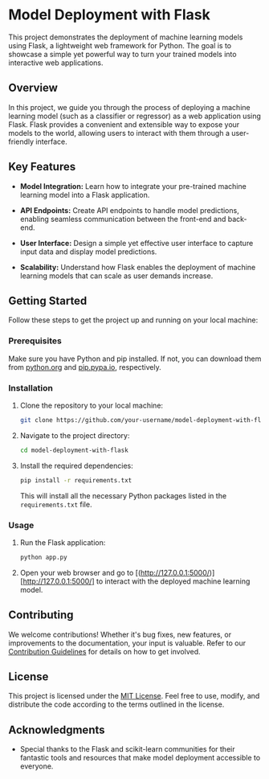 # Model Deployment with Flask

This project demonstrates the deployment of machine learning models using Flask, a lightweight web framework for Python. The goal is to showcase a simple yet powerful way to turn your trained models into interactive web applications.

## Overview

In this project, we guide you through the process of deploying a machine learning model (such as a classifier or regressor) as a web application using Flask. Flask provides a convenient and extensible way to expose your models to the world, allowing users to interact with them through a user-friendly interface.

## Key Features

- **Model Integration:** Learn how to integrate your pre-trained machine learning model into a Flask application.
  
- **API Endpoints:** Create API endpoints to handle model predictions, enabling seamless communication between the front-end and back-end.

- **User Interface:** Design a simple yet effective user interface to capture input data and display model predictions.

- **Scalability:** Understand how Flask enables the deployment of machine learning models that can scale as user demands increase.

## Getting Started

Follow these steps to get the project up and running on your local machine:

### Prerequisites

Make sure you have Python and pip installed. If not, you can download them from [python.org](https://www.python.org/downloads/) and [pip.pypa.io](https://pip.pypa.io/en/stable/installation/), respectively.

### Installation

1. Clone the repository to your local machine:

    ```bash
    git clone https://github.com/your-username/model-deployment-with-flask.git
    ```

2. Navigate to the project directory:

    ```bash
    cd model-deployment-with-flask
    ```

3. Install the required dependencies:

    ```bash
    pip install -r requirements.txt
    ```

   This will install all the necessary Python packages listed in the `requirements.txt` file.

### Usage

1. Run the Flask application:

    ```bash
    python app.py
    ```

2. Open your web browser and go to [(http://127.0.0.1:5000/)] [http://127.0.0.1:5000/] to interact with the deployed machine learning model.

## Contributing

We welcome contributions! Whether it's bug fixes, new features, or improvements to the documentation, your input is valuable. Refer to our [Contribution Guidelines](CONTRIBUTING.md) for details on how to get involved.

## License

This project is licensed under the [MIT License](LICENSE). Feel free to use, modify, and distribute the code according to the terms outlined in the license.

## Acknowledgments

- Special thanks to the Flask and scikit-learn communities for their fantastic tools and resources that make model deployment accessible to everyone.
